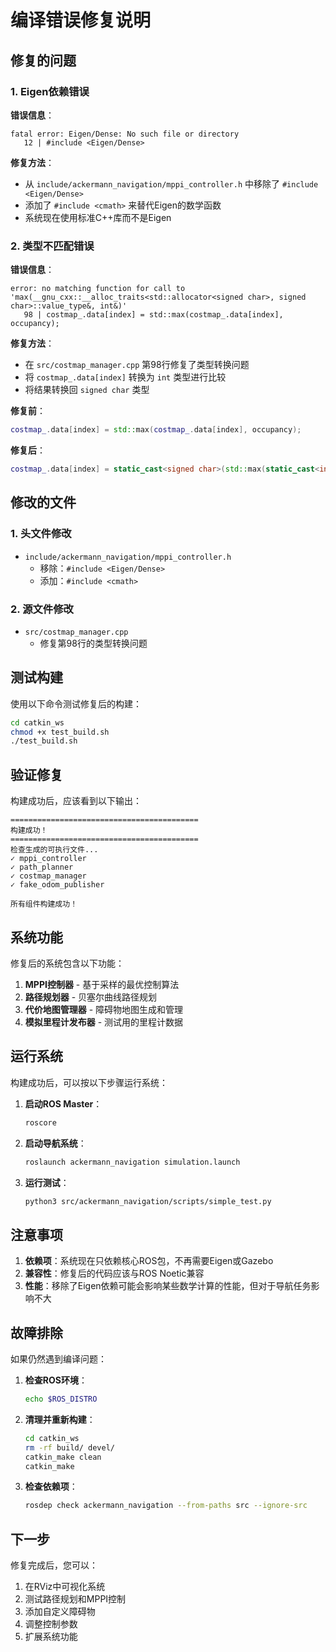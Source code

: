 # 编译错误修复说明

## 修复的问题

### 1. Eigen依赖错误
**错误信息**：
```
fatal error: Eigen/Dense: No such file or directory
   12 | #include <Eigen/Dense>
```

**修复方法**：
- 从 `include/ackermann_navigation/mppi_controller.h` 中移除了 `#include <Eigen/Dense>`
- 添加了 `#include <cmath>` 来替代Eigen的数学函数
- 系统现在使用标准C++库而不是Eigen

### 2. 类型不匹配错误
**错误信息**：
```
error: no matching function for call to 'max(__gnu_cxx::__alloc_traits<std::allocator<signed char>, signed char>::value_type&, int&)'
   98 | costmap_.data[index] = std::max(costmap_.data[index], occupancy);
```

**修复方法**：
- 在 `src/costmap_manager.cpp` 第98行修复了类型转换问题
- 将 `costmap_.data[index]` 转换为 `int` 类型进行比较
- 将结果转换回 `signed char` 类型

**修复前**：
```cpp
costmap_.data[index] = std::max(costmap_.data[index], occupancy);
```

**修复后**：
```cpp
costmap_.data[index] = static_cast<signed char>(std::max(static_cast<int>(costmap_.data[index]), occupancy));
```

## 修改的文件

### 1. 头文件修改
- `include/ackermann_navigation/mppi_controller.h`
  - 移除：`#include <Eigen/Dense>`
  - 添加：`#include <cmath>`

### 2. 源文件修改
- `src/costmap_manager.cpp`
  - 修复第98行的类型转换问题

## 测试构建

使用以下命令测试修复后的构建：

```bash
cd catkin_ws
chmod +x test_build.sh
./test_build.sh
```

## 验证修复

构建成功后，应该看到以下输出：
```
==========================================
构建成功！
==========================================
检查生成的可执行文件...
✓ mppi_controller
✓ path_planner
✓ costmap_manager
✓ fake_odom_publisher

所有组件构建成功！
```

## 系统功能

修复后的系统包含以下功能：

1. **MPPI控制器** - 基于采样的最优控制算法
2. **路径规划器** - 贝塞尔曲线路径规划
3. **代价地图管理器** - 障碍物地图生成和管理
4. **模拟里程计发布器** - 测试用的里程计数据

## 运行系统

构建成功后，可以按以下步骤运行系统：

1. **启动ROS Master**：
   ```bash
   roscore
   ```

2. **启动导航系统**：
   ```bash
   roslaunch ackermann_navigation simulation.launch
   ```

3. **运行测试**：
   ```bash
   python3 src/ackermann_navigation/scripts/simple_test.py
   ```

## 注意事项

1. **依赖项**：系统现在只依赖核心ROS包，不再需要Eigen或Gazebo
2. **兼容性**：修复后的代码应该与ROS Noetic兼容
3. **性能**：移除了Eigen依赖可能会影响某些数学计算的性能，但对于导航任务影响不大

## 故障排除

如果仍然遇到编译问题：

1. **检查ROS环境**：
   ```bash
   echo $ROS_DISTRO
   ```

2. **清理并重新构建**：
   ```bash
   cd catkin_ws
   rm -rf build/ devel/
   catkin_make clean
   catkin_make
   ```

3. **检查依赖项**：
   ```bash
   rosdep check ackermann_navigation --from-paths src --ignore-src
   ```

## 下一步

修复完成后，您可以：

1. 在RViz中可视化系统
2. 测试路径规划和MPPI控制
3. 添加自定义障碍物
4. 调整控制参数
5. 扩展系统功能 